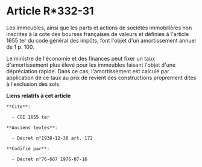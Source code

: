 # Article R*332-31

Les immeubles, ainsi que les parts et actions de sociétés immobilières non inscrites à la cote des bourses françaises de
valeurs et définies à l'article 1655 ter du code général des impôts, font l'objet d'un amortissement annuel de 1 p. 100.

Le ministre de l'économie et des finances peut fixer un taux d'amortissement plus élevé pour les immeubles faisant l'objet
d'une dépréciation rapide. Dans ce cas, l'amortissement est calculé par application de ce taux au prix de revient des
constructions proprement dites à l'exclusion des sols.

**Liens relatifs à cet article**

	**Cite**:

	  - CGI 1655 ter

	**Anciens textes**:

	  - Décret n°1938-12-30 art. 172

	**Codifié par**:

	  - Décret n°76-667 1976-07-16
